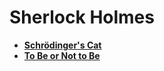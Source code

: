 # Sherlock Holmes

- [**Schrödinger's Cat**](connectivity.md)
- [**To Be or Not to Be**](complexity.md)
